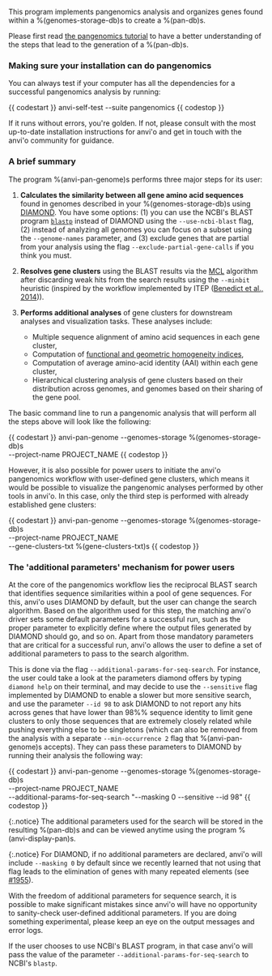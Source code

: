 This program implements pangenomics analysis and organizes genes found within a %(genomes-storage-db)s to create a %(pan-db)s.

Please first read [the pangenomics tutorial](http://merenlab.org/2016/11/08/pangenomics-v2) to have a better understanding of the steps that lead to the generation of a %(pan-db)s.

### Making sure your installation can do pangenomics

You can always test if your computer has all the dependencies for a successful pangenomics analysis by running:

{{ codestart }}
anvi-self-test --suite pangenomics
{{ codestop }}

If it runs without errors, you're golden. If not, please consult with the most up-to-date installation instructions for anvi'o and get in touch with the anvi'o community for guidance.

### A brief summary

The program %(anvi-pan-genome)s performs three major steps for its user:

1. **Calculates the similarity between all gene amino acid sequences** found in genomes described in your %(genomes-storage-db)s using [DIAMOND](https://www.wsi.uni-tuebingen.de/lehrstuehle/algorithms-in-bioinformatics/software/diamond/). You have some options: (1) you can use the NCBI's BLAST program [`blastp`](https://blast.ncbi.nlm.nih.gov/Blast.cgi?PAGE=Proteins) instead of DIAMOND using the `--use-ncbi-blast` flag, (2) instead of analyzing all genomes you can focus on a subset using the `--genome-names` parameter, and (3) exclude genes that are partial from your analysis using the flag `--exclude-partial-gene-calls` if you think you must.

2. **Resolves gene clusters** using the BLAST results via the [MCL](http://micans.org/mcl/) algorithm after discarding weak hits from the search results using the `--minbit` heuristic (inspired by the workflow implemented by ITEP ([Benedict et al., 2014](https://bmcgenomics.biomedcentral.com/articles/10.1186/1471-2164-15-8))).

3. **Performs additional analyses** of gene clusters for downstream analyses and visualization tasks. These analyses include:

    * Multiple sequence alignment of amino acid sequences in each gene cluster,
    * Computation of [functional and geometric homogeneity indices](https://merenlab.org/2016/11/08/pangenomics-v2/#functional-and-geometric-homogeneity-estimates-in-anvio),
    * Computation of average amino-acid identity (AAI) within each gene cluster,
    * Hierarchical clustering analysis of gene clusters based on their distribution across genomes, and genomes based on their sharing of the gene pool.

The basic command line to run a pangenomic analysis that will perform all the steps above will look like the following:

{{ codestart }}
anvi-pan-genome --genomes-storage %(genomes-storage-db)s \
                --project-name PROJECT_NAME
{{ codestop }}

However, it is also possible for power users to initiate the anvi'o pangenomics workflow with user-defined gene clusters, which means it would be possible to visualize the pangenomic analyses performed by other tools in anvi'o. In this case, only the third step is performed with already established gene clusters:

{{ codestart }}
anvi-pan-genome --genomes-storage %(genomes-storage-db)s \
                --project-name PROJECT_NAME \
                --gene-clusters-txt %(gene-clusters-txt)s
{{ codestop }}


### The 'additional parameters' mechanism for power users

At the core of the pangenomics workflow lies the reciprocal BLAST search that identifies sequence similarities within a pool of gene sequences. For this, anvi'o uses DIAMOND by default, but the user can change the search algorithm. Based on the algorithm used for this step, the matching anvi'o driver sets some default parameters for a successful run, such as the proper parameter to explicitly define where the output files generated by DIAMOND should go, and so on. Apart from those mandatory parameters that are critical for a successful run, anvi'o allows the user to define a set of additional parameters to pass to the search algorithm.

This is done via the flag `--additional-params-for-seq-search`. For instance, the user could take a look at the parameters diamond offers by typing `diamond help` on their terminal, and may decide to use the `--sensitive` flag implemented by DIAMOND to enable a slower but more sensitive search, and use the parameter `--id 98` to ask DIAMOND to not report any hits across genes that have lower than 98%% sequence identity to limit gene clusters to only those sequences that are extremely closely related while pushing everything else to be singletons (which can also be removed from the analysis with a separate `--min-occurrence 2` flag that %(anvi-pan-genome)s accepts). They can pass these parameters to DIAMOND by running their analysis the following way:

{{ codestart }}
anvi-pan-genome --genomes-storage %(genomes-storage-db)s \
                --project-name PROJECT_NAME \
                --additional-params-for-seq-search "--masking 0 --sensitive --id 98"
{{ codestop }}

{:.notice}
The additional parameters used for the search will be stored in the resulting %(pan-db)s and can be viewed anytime using the program %(anvi-display-pan)s.

{:.notice}
For DIAMOND, if no additional parameters are declared, anvi'o will include `--masking 0` by default since we recently learned that not using that flag leads to the elimination of genes with many repeated elements (see [#1955](https://github.com/merenlab/anvio/issues/1955)).

With the freedom of additional parameters for sequence search, it is possible to make significant mistakes since anvi'o will have no opportunity to sanity-check user-defined additional parameters. If you are doing something experimental, please keep an eye on the output messages and error logs.

If the user chooses to use NCBI's BLAST program, in that case anvi'o will pass the value of the parameter `--additional-params-for-seq-search` to NCBI's `blastp`.
